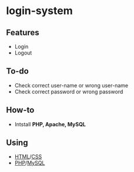 # login-system

## Features

* Login
* Logout

## To-do
* Check correct user-name or wrong user-name
* Check correct password or wrong password

## How-to

* Intstall **PHP, Apache, MySQL**

## Using

* <a href="https://html.com/">HTML</a>/<a href="https://www.w3.org/Style/CSS/Overview.en.html">CSS</a>
* <a href="http://php.net/">PHP</a>/<a href="http://mysql.com/">MySQL</a>
